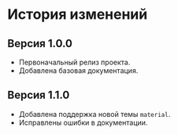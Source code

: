 # История изменений

## Версия 1.0.0

- Первоначальный релиз проекта.
- Добавлена базовая документация.

## Версия 1.1.0

- Добавлена поддержка новой темы `material`.
- Исправлены ошибки в документации.